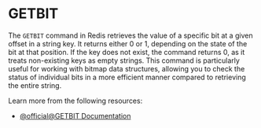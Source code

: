 # GETBIT

The `GETBIT` command in Redis retrieves the value of a specific bit at a given offset in a string key. It returns either 0 or 1, depending on the state of the bit at that position. If the key does not exist, the command returns 0, as it treats non-existing keys as empty strings. This command is particularly useful for working with bitmap data structures, allowing you to check the status of individual bits in a more efficient manner compared to retrieving the entire string.

Learn more from the following resources:

- [@official@GETBIT Documentation](https://redis.io/docs/latest/commands/getbit/)
